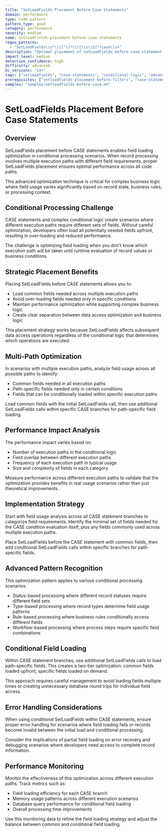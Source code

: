 ```yaml
---
title: "SetLoadFields Placement Before Case Statements"
domain: performance
type: code-pattern
pattern_type: good
category: performance
severity: medium
name: setloadfields-placement-before-case-statements
regex_patterns:
  - "SetLoadFields\\s*\\([^)]*\\)[\\s\\S]*?case\\s+"
description: "Optimal placement of SetLoadFields before case statement evaluation"
impact_level: medium
detection_confidence: high
difficulty: advanced
bc_versions: "14+"
tags: ["setloadfields", "case-statements", "conditional-logic", "advanced"]
prerequisites: ["setloadfields-placement-before-filters", "case-statement-patterns"]
samples: "samples/setloadfields-before-case.md"
---
```


# SetLoadFields Placement Before Case Statements

## Overview

SetLoadFields placement before CASE statements enables field loading optimization in conditional processing scenarios. When record processing involves multiple execution paths with different field requirements, proper SetLoadFields placement ensures optimal performance across all code paths.

This advanced optimization technique is critical for complex business logic where field usage varies significantly based on record state, business rules, or processing context.

## Conditional Processing Challenge

CASE statements and complex conditional logic create scenarios where different execution paths require different sets of fields. Without careful optimization, developers often load all potentially needed fields upfront, resulting in over-loading and reduced performance.

The challenge is optimizing field loading when you don't know which execution path will be taken until runtime evaluation of record values or business conditions.

## Strategic Placement Benefits

Placing SetLoadFields before CASE statements allows you to:
- Load common fields needed across multiple execution paths
- Avoid over-loading fields needed only in specific conditions
- Maintain performance optimization while supporting complex business logic
- Create clear separation between data access optimization and business logic

This placement strategy works because SetLoadFields affects subsequent data access operations regardless of the conditional logic that determines which operations are executed.

## Multi-Path Optimization

In scenarios with multiple execution paths, analyze field usage across all possible paths to identify:
- Common fields needed in all execution paths
- Path-specific fields needed only in certain conditions
- Fields that can be conditionally loaded within specific execution paths

Load common fields with the initial SetLoadFields call, then use additional SetLoadFields calls within specific CASE branches for path-specific field loading.

## Performance Impact Analysis

The performance impact varies based on:
- Number of execution paths in the conditional logic
- Field overlap between different execution paths
- Frequency of each execution path in typical usage
- Size and complexity of fields in each category

Measure performance across different execution paths to validate that the optimization provides benefits in real usage scenarios rather than just theoretical improvements.

## Implementation Strategy

Start with field usage analysis across all CASE statement branches to categorize field requirements. Identify the minimal set of fields needed for the CASE condition evaluation itself, plus any fields commonly used across multiple execution paths.

Place SetLoadFields before the CASE statement with common fields, then add conditional SetLoadFields calls within specific branches for path-specific fields.

## Advanced Pattern Recognition

This optimization pattern applies to various conditional processing scenarios:
- Status-based processing where different record statuses require different field sets
- Type-based processing where record types determine field usage patterns
- Rule-based processing where business rules conditionally access different fields
- Workflow-based processing where process steps require specific field combinations

## Conditional Field Loading

Within CASE statement branches, use additional SetLoadFields calls to load path-specific fields. This creates a two-tier optimization: common fields loaded upfront, specific fields loaded on demand.

This approach requires careful management to avoid loading fields multiple times or creating unnecessary database round trips for individual field access.

## Error Handling Considerations

When using conditional SetLoadFields within CASE statements, ensure proper error handling for scenarios where field loading fails or records become invalid between the initial load and conditional processing.

Consider the implications of partial field loading on error recovery and debugging scenarios where developers need access to complete record information.

## Performance Monitoring

Monitor the effectiveness of this optimization across different execution paths. Track metrics such as:
- Field loading efficiency for each CASE branch
- Memory usage patterns across different execution scenarios
- Database query performance for conditional field loading
- Overall processing time improvements

Use this monitoring data to refine the field loading strategy and adjust the balance between common and conditional field loading.